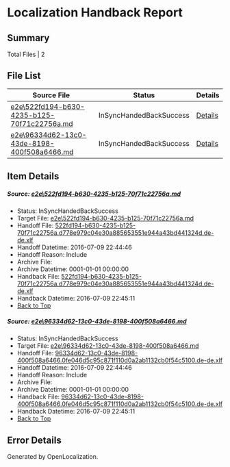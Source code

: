 # <a name='report-top'></a> Localization Handback Report

## Summary
 Total Files | 2

## File List
 Source File | Status | Details 
 ----------- | ------ | ------- 
 [e2e\522fd194-b630-4235-b125-70f71c22756a.md](https://github.com/OpenLocalizationTestOrg/oltest/blob/0bb72859214a447399cee6ca66eae53dbb6d8860/e2e/522fd194-b630-4235-b125-70f71c22756a.md) | InSyncHandedBackSuccess | [Details](#1eaf701d1bd20bcb91cc38b729739070017d86571)
 [e2e\96334d62-13c0-43de-8198-400f508a6466.md](https://github.com/OpenLocalizationTestOrg/oltest/blob/0bb72859214a447399cee6ca66eae53dbb6d8860/e2e/96334d62-13c0-43de-8198-400f508a6466.md) | InSyncHandedBackSuccess | [Details](#7f9ea782e1e30836723fdde823b9eb327ddb2fd52)

## Item Details
##### <a name='1eaf701d1bd20bcb91cc38b729739070017d86571'></a> Source: [e2e\522fd194-b630-4235-b125-70f71c22756a.md](https://github.com/OpenLocalizationTestOrg/oltest/blob/0bb72859214a447399cee6ca66eae53dbb6d8860/e2e/522fd194-b630-4235-b125-70f71c22756a.md)
* Status: InSyncHandedBackSuccess
* Target File: [e2e\522fd194-b630-4235-b125-70f71c22756a.md](https://github.com/OpenLocalizationTestOrg/oltest-dede-fly/blob/5792c0afc105bc47854b178c2c46d1198042d4cf/e2e/522fd194-b630-4235-b125-70f71c22756a.md)
* Handoff File: [522fd194-b630-4235-b125-70f71c22756a.d778e979c04e30a885653551e944a43bd441324d.de-de.xlf](https://github.com/OpenLocalizationTestOrg/olhandoff-e2e/blob/30e29b9355b4964bb1698e0b9878711a3a2fa1cc/ol-handoff/OpenLocalizationTestOrg/oltest-dede-fly/ci/ht/522fd194-b630-4235-b125-70f71c22756a.d778e979c04e30a885653551e944a43bd441324d.de-de.xlf)
* Handoff Datetime: 2016-07-09 22:44:46
* Handoff Reason: Include
* Archive File: 
* Archive Datetime: 0001-01-01 00:00:00
* Handback File: [522fd194-b630-4235-b125-70f71c22756a.d778e979c04e30a885653551e944a43bd441324d.de-de.xlf](https://github.com/OpenLocalizationTestOrg/olhandback-e2e/blob/b38824fde37778003511c64787a5d3610fe3ef5c/ol-handback/OpenLocalizationTestOrg/oltest-dede-fly/ci/ht/522fd194-b630-4235-b125-70f71c22756a.d778e979c04e30a885653551e944a43bd441324d.de-de.xlf)
* Handback Datetime: 2016-07-09 22:45:11
* [Back to Top](#report-top)

##### <a name='7f9ea782e1e30836723fdde823b9eb327ddb2fd52'></a> Source: [e2e\96334d62-13c0-43de-8198-400f508a6466.md](https://github.com/OpenLocalizationTestOrg/oltest/blob/0bb72859214a447399cee6ca66eae53dbb6d8860/e2e/96334d62-13c0-43de-8198-400f508a6466.md)
* Status: InSyncHandedBackSuccess
* Target File: [e2e\96334d62-13c0-43de-8198-400f508a6466.md](https://github.com/OpenLocalizationTestOrg/oltest-dede-fly/blob/5792c0afc105bc47854b178c2c46d1198042d4cf/e2e/96334d62-13c0-43de-8198-400f508a6466.md)
* Handoff File: [96334d62-13c0-43de-8198-400f508a6466.0fe046d5c95c871f110d0a2ab1132cb0f54c5100.de-de.xlf](https://github.com/OpenLocalizationTestOrg/olhandoff-e2e/blob/30e29b9355b4964bb1698e0b9878711a3a2fa1cc/ol-handoff/OpenLocalizationTestOrg/oltest-dede-fly/ci/ht/96334d62-13c0-43de-8198-400f508a6466.0fe046d5c95c871f110d0a2ab1132cb0f54c5100.de-de.xlf)
* Handoff Datetime: 2016-07-09 22:44:46
* Handoff Reason: Include
* Archive File: 
* Archive Datetime: 0001-01-01 00:00:00
* Handback File: [96334d62-13c0-43de-8198-400f508a6466.0fe046d5c95c871f110d0a2ab1132cb0f54c5100.de-de.xlf](https://github.com/OpenLocalizationTestOrg/olhandback-e2e/blob/b38824fde37778003511c64787a5d3610fe3ef5c/ol-handback/OpenLocalizationTestOrg/oltest-dede-fly/ci/ht/96334d62-13c0-43de-8198-400f508a6466.0fe046d5c95c871f110d0a2ab1132cb0f54c5100.de-de.xlf)
* Handback Datetime: 2016-07-09 22:45:11
* [Back to Top](#report-top)


## Error Details

Generated by OpenLocalization.
